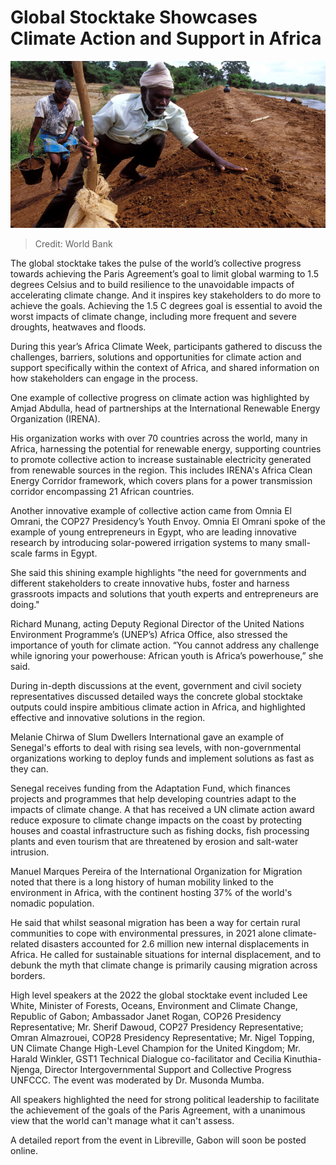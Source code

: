 ﻿# Global Stocktake Showcases Climate Action and Support in Africa

![Credit: World Bank](https://raw.githubusercontent.com/umutkenar/md-test/main/news/Global%20Stocktake%20Showcases%20Climate%20Action%20and%20Support%20in%20Africa/image_01.jpeg)

> Credit: World Bank

The global stocktake takes the pulse of the world’s collective progress towards achieving the Paris Agreement’s goal to limit global warming to 1.5 degrees Celsius and to build resilience to the unavoidable impacts of accelerating climate change. And it inspires key stakeholders to do more to achieve the goals. Achieving the 1.5 C degrees goal is essential to avoid the worst impacts of climate change, including more frequent and severe droughts, heatwaves and floods.

During this year’s Africa Climate Week, participants gathered to discuss the challenges, barriers, solutions and opportunities for climate action and support specifically within the context of Africa, and shared information on how stakeholders can engage in the process.

One example of collective progress on climate action was highlighted by Amjad Abdulla, head of partnerships at the International Renewable Energy Organization (IRENA).

His organization works with over 70 countries across the world, many in Africa, harnessing the potential for renewable energy, supporting countries to promote collective action to increase sustainable electricity generated from renewable sources in the region. This includes IRENA's Africa Clean Energy Corridor framework, which covers plans for a power transmission corridor encompassing 21 African countries.

Another innovative example of collective action came from Omnia El Omrani, the COP27 Presidency’s Youth Envoy. Omnia El Omrani spoke of the example of young entrepreneurs in Egypt, who are leading innovative research by introducing solar-powered irrigation systems to many small-scale farms in Egypt.

She said this shining example highlights "the need for governments and different stakeholders to create innovative hubs, foster and harness grassroots impacts and solutions that youth experts and entrepreneurs are doing."

Richard Munang, acting Deputy Regional Director of the United Nations Environment Programme’s (UNEP’s) Africa Office, also stressed the importance of youth for climate action. “You cannot address any challenge while ignoring your powerhouse: African youth is Africa’s powerhouse,” she said.

During in-depth discussions at the event, government and civil society representatives discussed detailed ways the concrete global stocktake outputs could inspire ambitious climate action in Africa, and highlighted effective and innovative solutions in the region.

Melanie Chirwa of Slum Dwellers International gave an example of Senegal's efforts to deal with rising sea levels, with non-governmental organizations working to deploy funds and implement solutions as fast as they can. 

Senegal receives funding from the Adaptation Fund, which finances projects and programmes that help developing countries adapt to the impacts of climate change. A that has received a UN climate action award reduce exposure to climate change impacts on the coast by protecting houses and coastal infrastructure such as fishing docks, fish processing plants and even tourism that are threatened by erosion and salt-water intrusion.

Manuel Marques Pereira of the International Organization for Migration noted that there is a long history of human mobility linked to the environment in Africa, with the continent hosting 37% of the world's nomadic population.

He said that whilst seasonal migration has been a way for certain rural communities to cope with environmental pressures, in 2021 alone climate-related disasters accounted for 2.6 million new internal displacements in Africa. He called for sustainable situations for internal displacement, and to debunk the myth that climate change is primarily causing migration across borders.

High level speakers at the 2022 the global stocktake event included Lee White, Minister of Forests, Oceans, Environment and Climate Change, Republic of Gabon; Ambassador Janet Rogan, COP26 Presidency Representative; Mr. Sherif Dawoud, COP27 Presidency Representative; Omran Almazrouei, COP28 Presidency Representative; Mr. Nigel Topping, UN Climate Change High-Level Champion for the United Kingdom; Mr. Harald Winkler, GST1 Technical Dialogue co-facilitator and Cecilia Kinuthia-Njenga, Director Intergovernmental Support and Collective Progress UNFCCC. The event was moderated by Dr. Musonda Mumba.

All speakers highlighted the need for strong political leadership to facilitate the achievement of the goals of the Paris Agreement, with a unanimous view that the world can't manage what it can't assess.

A detailed report from the event in Libreville, Gabon will soon be posted online.
